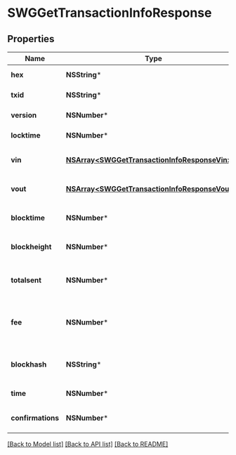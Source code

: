 # SWGGetTransactionInfoResponse

## Properties
Name | Type | Description | Notes
------------ | ------------- | ------------- | -------------
**hex** | **NSString*** | Transaction in raw hex | [optional] 
**txid** | **NSString*** | TXID of transaction | [optional] 
**version** | **NSNumber*** | Transaction version | [optional] 
**locktime** | **NSNumber*** | Transaction locktime | [optional] 
**vin** | [**NSArray&lt;SWGGetTransactionInfoResponseVin&gt;***](SWGGetTransactionInfoResponseVin.md) | Array of transaction inputs | [optional] 
**vout** | [**NSArray&lt;SWGGetTransactionInfoResponseVout&gt;***](SWGGetTransactionInfoResponseVout.md) | Array of transaction outputs | [optional] 
**blocktime** | **NSNumber*** | Block time of this transaction | [optional] 
**blockheight** | **NSNumber*** | Block height of this transaction | [optional] 
**totalsent** | **NSNumber*** | Total NEBL sent in this transaction in satoshis | [optional] 
**fee** | **NSNumber*** | Total NEBL used as fee for this transcation in satoshis | [optional] 
**blockhash** | **NSString*** | Hash of the block this transaction is in | [optional] 
**time** | **NSNumber*** | Transaction time | [optional] 
**confirmations** | **NSNumber*** | Number of transaction confirmations | [optional] 

[[Back to Model list]](../README.md#documentation-for-models) [[Back to API list]](../README.md#documentation-for-api-endpoints) [[Back to README]](../README.md)


